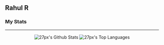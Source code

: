 ## Rahul R

### My Stats
---

<div style="text-align:center;">
  <img align="center" alt="27px's Github Stats" src="https://github-readme-stats.vercel.app/api?username=27px&show_icons=true&hide_border=true&count_private=true&include_all_commits=true&bg_color=45,FFE53B,FF2525&title_color=000000&text_color=000000&icon_color=000000" />
  <img align="center" alt="27px's Top Languages" src="https://github-readme-stats.vercel.app/api/top-langs/?username=27px&layout=compact" />
</div>







<!--
- 🔭 I’m currently working on ...
- 🌱 I’m currently learning ...
- 👯 I’m looking to collaborate on ...
- 🤔 I’m looking for help with ...
- 💬 Ask me about ...
- 📫 How to reach me: ...
- 😄 Pronouns: ...
- ⚡ Fun fact: ...
-->
